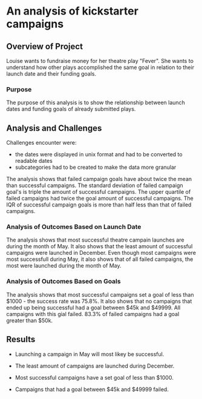 # An analysis of kickstarter campaigns

## Overview of Project 
Louise wants to fundraise money for her theatre play "Fever". 
She wants to understand how other plays accomplished the same goal in relation to their launch date and their funding goals.

### Purpose
The purpose of this analysis is to show the relationship between launch dates and funding goals of already submitted plays.

## Analysis and Challenges
Challenges encounter were:
- the dates were displayed in unix format and had to be converted to readable dates
- subcategories had to be created to make the data more granular

The analysis shows that failed campaign goals have about twice the mean than successful campaigns.
The standard deviation of failed campaign goal's is triple the amount of successful campaigns.
The upper quartile of failed campaigns had twice the goal amount of successful campaigns.
The IQR of successful campaign goals is more than half less than that of failed campaigns.

### Analysis of Outcomes Based on Launch Date
The analysis shows that most successful theatre campain launches are during the month of May.
It also shows that the least amount of successful campaigns were launched in December. 
Even though most campaigns were most successfull during May, it also shows that of all failed campaigns, the most were launched
during the month of May.


### Analysis of Outcomes Based on Goals
The analysis shows that most successful campaigns set a goal of less than $1000 - the success rate was 75.8%. 
It also shows that no campaigns that ended up being successful had a goal between $45k and $49999. All campaigns with this gial
failed.
83.3% of failed campaigns had a goal greater than $50k.

## Results

- Launching a campaign in May will most likey be successful.
- The least amount of campaigns are launched during December.

- Most successful campaigns have a set goal of less than $1000.
- Campaigns that had a goal between $45k and $49999 failed.
